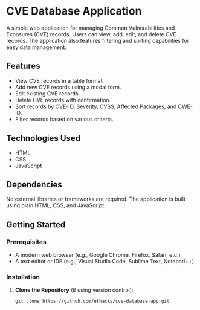 # CVE Database Application

A simple web application for managing Common Vulnerabilities and Exposures (CVE) records. Users can view, add, edit, and delete CVE records. The application also features filtering and sorting capabilities for easy data management.

## Features

- View CVE records in a table format.
- Add new CVE records using a modal form.
- Edit existing CVE records.
- Delete CVE records with confirmation.
- Sort records by CVE-ID, Severity, CVSS, Affected Packages, and CWE-ID.
- Filter records based on various criteria.

## Technologies Used

- HTML
- CSS
- JavaScript

## Dependencies

No external libraries or frameworks are required. The application is built using plain HTML, CSS, and JavaScript.

## Getting Started

### Prerequisites

- A modern web browser (e.g., Google Chrome, Firefox, Safari, etc.)
- A text editor or IDE (e.g., Visual Studio Code, Sublime Text, Notepad++)

### Installation

1. **Clone the Repository** (if using version control):
   ```bash
   git clone https://github.com/ethacks/cve-database-app.git

